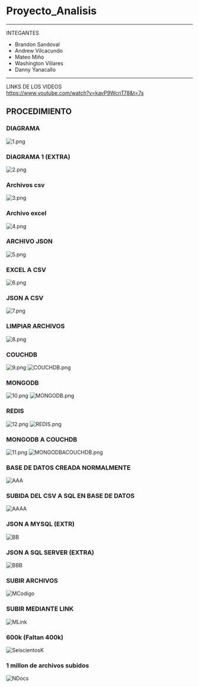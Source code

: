 # Proyecto_Analisis

---------------------------------------------------------------
INTEGANTES

* Brandon Sandoval
* Andrew Vilcacundo
* Mateo Miño
* Washington Villares 
* Danny Yanacallo
----------------------------------------------------------------
LINKS DE LOS VIDEOS <br>
https://www.youtube.com/watch?v=kavP9WcnT78&t=7s

## PROCEDIMIENTO
### DIAGRAMA
  ![1.png](https://github.com/Mino-Mateo/Proyecto_Analisis/blob/main/IMAGENES/1.png)
### DIAGRAMA 1 (EXTRA)
  ![2.png](https://github.com/Mino-Mateo/Proyecto_Analisis/blob/main/IMAGENES/2.png)
### Archivos csv
![3.png](https://github.com/Mino-Mateo/Proyecto_Analisis/blob/main/IMAGENES/3.png)
### Archivo excel
![4.png](https://github.com/Mino-Mateo/Proyecto_Analisis/blob/main/IMAGENES/4.png)
### ARCHIVO JSON
![5.png](https://github.com/Mino-Mateo/Proyecto_Analisis/blob/main/IMAGENES/5.png)
### EXCEL A CSV
![6.png](https://github.com/Mino-Mateo/Proyecto_Analisis/blob/main/IMAGENES/6.png)
### JSON A CSV
![7.png](https://github.com/Mino-Mateo/Proyecto_Analisis/blob/main/IMAGENES/7.png)
### LIMPIAR ARCHIVOS
![8.png](https://github.com/Mino-Mateo/Proyecto_Analisis/blob/main/IMAGENES/8.png)
### COUCHDB
![9.png](https://github.com/Mino-Mateo/Proyecto_Analisis/blob/main/IMAGENES/9.png)
![COUCHDB.png](https://github.com/Mino-Mateo/Proyecto_Analisis/blob/main/IMAGENES/COUCHDB.png)
### MONGODB
![10.png](https://github.com/Mino-Mateo/Proyecto_Analisis/blob/main/IMAGENES/10.png)
![MONGODB.png](https://github.com/Mino-Mateo/Proyecto_Analisis/blob/main/IMAGENES/MONGODB.png)
### REDIS
![12.png](https://github.com/Mino-Mateo/Proyecto_Analisis/blob/main/IMAGENES/12.png)
![REDIS.png](https://github.com/Mino-Mateo/Proyecto_Analisis/blob/main/IMAGENES/REDIS.png)
### MONGODB A COUCHDB
![11.png](https://github.com/Mino-Mateo/Proyecto_Analisis/blob/main/IMAGENES/11.png)
![MONGODBACOUCHDB.png](https://github.com/Mino-Mateo/Proyecto_Analisis/blob/main/IMAGENES/MONGODBACOUCHDB.png)
### BASE DE DATOS CREADA NORMALMENTE 
![AAA](https://github.com/Mino-Mateo/Proyecto_Analisis/blob/main/IMAGENES/AAA.png)
### SUBIDA DEL CSV A SQL EN BASE DE DATOS
![AAAA](https://github.com/Mino-Mateo/Proyecto_Analisis/blob/main/IMAGENES/AAAA.png)
### JSON A MYSQL (EXTR)
![BB](https://github.com/Mino-Mateo/Proyecto_Analisis/blob/main/IMAGENES/BB.png)
### JSON A SQL SERVER (EXTRA)
![BBB](https://github.com/Mino-Mateo/Proyecto_Analisis/blob/main/IMAGENES/BBB.png)

### SUBIR ARCHIVOS
![MCodigo](https://github.com/Mino-Mateo/Proyecto_Analisis/blob/main/MCodigo.jpg)

### SUBIR MEDIANTE LINK
![MLink](https://github.com/Mino-Mateo/Proyecto_Analisis/blob/main/MLink.jpg)

### 600k (Faltan 400k)
![SeiscientosK](https://github.com/Mino-Mateo/Proyecto_Analisis/blob/main/Seiscientos.jpg)

### 1 millon de archivos subidos
![NDocs](https://github.com/Mino-Mateo/Proyecto_Analisis/blob/main/NDocs.jpg)








